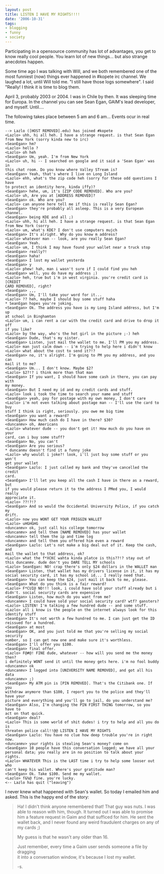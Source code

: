 ```yaml
---
layout: post
title: LISTEN I HAVE MY RIGHTS!!!!
date: '2006-10-31'
tags:
- blogging
- funny
- society
---
```


Participating in a opensource community has lot of advantages, you get to know really cool people. You learn lot of new things... but also strange anecdotes happen.

Some time ago I was talking with Will, and we both remembered one of the most funniest (now) things ever happened in #kopete irc channel. We laughed a lot, until Will told me. "I still have those logs somewhere". I said "Really! I think it is time to blog them.

April 3, probably 2003 or 2004. I was in Chile by then. It was sleeping time for Europa. In the channel you can see Sean Egan, GAIM's lead developer, and myself. Until....

The following takes place between 5 am and 6 am... Events ocur in real time.

<!--more-->

```
--> Lazlo ([HOST REMOVED].edu) has joined #kopete
<Lazlo> uhh, hi all heh. I have a strange request. is that Sean Egan
from New York (sorry kinda new to irc)
<SeanEgan> hm?
<Lazlo> hello ?
<Lazlo> oh heh
<SeanEgan> Um, yeah. I'm from New York
<Lazlo> uh, hi -- I searched on google and it said a 'Sean Egan' was in
this chat room. Do you know where Valley STream is?  
<SeanEgan> Yeah, that's where I live on Long Island
<Lazlo> ehh, what's the zip code heh (sorry for these odd questions I have
to protect an identity here, kinda iffy)?
<SeanEgan> hehe, um, it's [ZIP CODE REMOVED]. Who are you?
<Lazlo> uh, Are you at [ADDRESS REMOVED]?
<SeanEgan> ok. Who are you?
<Lazlo> can anyone here tell me if this is really Sean Egan?
<SeanEgan> they're probably all asleep. This is a very European channel.
<SeanEgan> being KDE and all ;)
<Lazlo> uhh, hi all heh. I have a strange request. is that Sean Egan
from New York (sorry  
<Lazlo> um, what's KDE? I don't use computers mujch
<SeanEgan> It's alright. Why do you know m address?
<Lazlo> whatever man -- look, are you really Sean Egan?
<SeanEgan> Yeah.
<Lazlo> um, I think I may have found your wallet near a truck stop
<SeanEgan> really?!
<SeanEgan> haha!
<SeanEgan> I lost my wallet yesterda
<SeanEgan> y
<Lazlo> phew! hah, man i wasn't sure if I could find you heh
<SeanEgan> well, you do have my address ;)
<Lazlo> heh, true but i'm in west virginia. you're credit card is [CREDIT
CARD REMOVED], right?
<SeanEgan> ,,,
<SeanEgan> Um, I'll take your word for it...
<Lazlo> ?? heh, maybe I should buy some stuff haha
* SeanEgan hopes you're joking.
<SeanEgan> Ok. The address you have is my Long Island address, but I'm up
at school in Binghamton
<Lazlo> um, i can rent a car with the credit card and drive to drop it off
if you like?
<Lazlo> by the way, who's the hot girl in the picture ;-) heh
<SeanEgan> Dude, that's my sister.
<SeanEgan> Listen, just mail the wallet to me. I'll PM you my address.
<Lazlo> man just calm down -- i'm trying to help here i didn't know
<Lazlo> what about the cost to send it?!?
<SeanEgan> no, it's alright. I'm going to PM you my address, and you can
mail it to me?
<SeanEgan> Um... I don't know. Maybe $2?
<Lazlo> $2?!? i think more than that man
<SeanEgan> If you want, I should have some cash in there, you can pay with
my money.
<SeanEgan> But I need my id and my credit cards and stuff.
<Lazlo> look i took the time to search your name and stuff
<SeanEgan> yeah, pay for postage with my own money, I don't care
<Lazlo> i'm not even talking about postage man -- I'll use the card to buy
stuff I think is right, seriously. you owe me big time
<SeanEgan> you want a reward?
<SeanEgan> How much cash do I have in there? $30?
<duncanmv> oh, Americans
<Lazlo> whatever dude -- you don't get it! How much do you have on your
card, can i buy some stuff?
<SeanEgan> No, you can't
<SeanEgan> Are you serious?
* duncanmv doesn't find it a funny joke
<Lazlo> why wouldl i joke?! look, i'll just buy some stuff or you won't
get your wallet
<SeanEgan> Lazlo: I just called my bank and they've cancelled the credit
card.
<SeanEgan> I'll let you keep all the cash I have in there as a reward, but
if you would please return it to the address I PMed you, I would really
appreciate it.
<Lazlo> ??!?!?
<SeanEgan> And so would the Occidental University Police, if you catch my
drift.
<Lazlo> now you WONT GET YOUR FRIGGIN WALLET
<Lazlo> uHGHGHG
<duncanmv> ok, just call his college tomorrow
<duncanmv> and tell them [NAME REMOVED] has your wallet
<duncanmv> tell them the ip and time log
<duncanmv> and tell them you offered him even a reward
<SeanEgan> Lazlo: Let's not make a big deal out of it. Keep the cash, and
mail the wallet to that address, ok?
<Lazlo> what the f*XCKC wahta kinda platce is this??!? stay out of
this duncanmv. dude don't you DARE TELL MY schools 
<Lazlo> SeanEgan: NO! crap there's only $24 dollars in the WALLET man
<SeanEgan> Listen, that wallet has my drivers license in it, it has my
social security card, it has my school id... I really need that.
<SeanEgan> You can keep the $24, just mail it back to me, please.
<SeanEgan> What do you think is a fair reward?
<Lazlo> F*CUI@ NO!!! look, i could have sold your stuff already but i
didn't. social security cards are expensive
<SeanEgan> Listen, how much do you want from me?
<duncanmv> I could have sold your social security card? wtf? gansters?
<Lazlo> LISTEN! I'm talking a few hundred dude -- and some stuff.
<Lazlo> all i know is the people on the internet always look for this
identify stuff
<SeanEgan> It's not worth a few hundred to me. I can just get the ID
reissued for a hundred.
<SeanEgan> at most
<SeanEgan> OK, and you just told me that you're selling my social security
number, so I can get new one and make sure it's worthless.
<SeanEgan> I'll offer you $100.
<SeanEgan> final offer.
<Lazlo> F@#@! FINE dude, whatever -- how will you send me the money then?
i definitely WONT send it until the money gets here. i'm no fool buddy
<duncanmv> ok
<duncanmv> I logged into [UNIVERSITY NAME REMOVED], and got all his data
<duncanmv> ;)
<SeanEgan> My ATM pin is [PIN REMOVED]. That's the Citibank one. If you
withdraw anymore than $100, I report you to the police and they'll have your
picture and everything and you'll go to jail, do you understand me?
<SeanEgan> Also, I'm changing the PIN FIRST THING tomorrow, so you have to
act on that quick.
<SeanEgan> deal?
<Lazlo> This is some world of shit dudes! i try to help and all you do is
threaten police call!!@@ LISTEN I HAVE MY RIGHTS
<SeanEgan> Lazlo: You have no clue how deep trouble you're in right now.
<duncanmv> your rights is stealing Sean's money? come on
<SeanEgan> 10 people have this conversation logged; we have all your
personal data; you really are in no position to talk about your rights.
<Lazlo> WHATEVER This is the LAST time i try to help some looser out who
can't keep his wallet. Where's your gratitude man?   
<SeanEgan> Ok. Take $100. Send me my wallet.
<Lazlo> f&%@ fine. you're lucky.
<-- Lazlo has quit ("leaving")
```

I never knew what happened with Sean's wallet. So today I emailed him and asked. This is the happy end of the story:

> Ha! I didn't think anyone remembered that! That guy was nuts. I was  
> able to reason with him, though. It turned out I was able to promise  
> him a feature request in Gaim and that sufficed for him. He sent the  
> wallet back, and I never found any weird fraudulent charges on any of  
> my cards ;)  
>   
> My guess is that he wasn't any older than 16.  
>   
> Just remember, every time a Gaim user sends someone a file by dragging  
> it into a conversation window, it's because I lost my wallet.  
>   
> -s.

